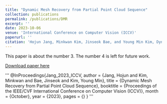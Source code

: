 ```yaml
---
title: "Dynamic Mesh Recovery from Partial Point Cloud Sequence"
collection: publications
permalink: /publications/DMR
excerpt: ''
date: 2023-10-06
venue: 'International Conference on Computer Vision (ICCV)'
paperurl: ''
citation: 'Hojun Jang, Minkwan Kim, Jinseok Bae, and Young Min Kim, Dynamic Mesh Recovery from Partial Point Cloud Sequence, in <i>Proceedings of the IEEE/CVF International Conference on Computer Vision (ICCV)</i>, 2023.'
---
```

This paper is about the number 3. The number 4 is left for future work.

[Download paper here]()

'''
@InProceedings{Jang_2023_ICCV,
    author    = {Jang, Hojun and Kim, Minkwan and Bae, Jinseok and Kim, Young Min},
    title     = {Dynamic Mesh Recovery from Partial Point Cloud Sequence},
    booktitle = {Proceedings of the IEEE/CVF International Conference on Computer Vision (ICCV)},
    month     = {October},
    year      = {2023},
    pages     = {}
}
'''